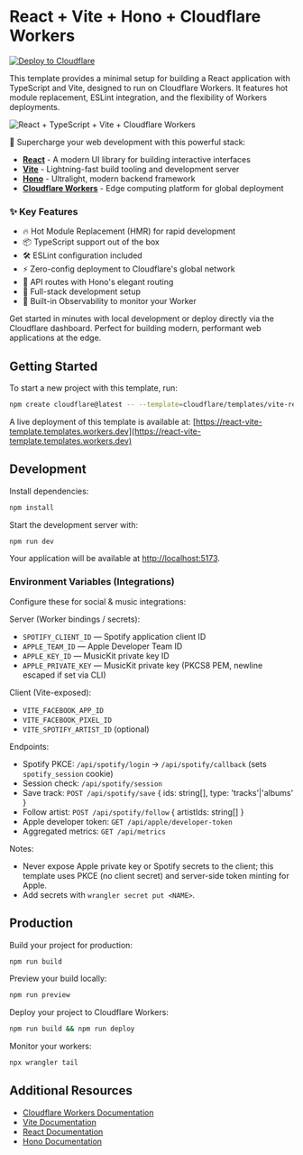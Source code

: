 # React + Vite + Hono + Cloudflare Workers

[![Deploy to Cloudflare](https://deploy.workers.cloudflare.com/button)](https://deploy.workers.cloudflare.com/?url=https://github.com/cloudflare/templates/tree/main/vite-react-template)

This template provides a minimal setup for building a React application with TypeScript and Vite, designed to run on Cloudflare Workers. It features hot module replacement, ESLint integration, and the flexibility of Workers deployments.

![React + TypeScript + Vite + Cloudflare Workers](https://imagedelivery.net/wSMYJvS3Xw-n339CbDyDIA/fc7b4b62-442b-4769-641b-ad4422d74300/public)

<!-- dash-content-start -->

🚀 Supercharge your web development with this powerful stack:

- [**React**](https://react.dev/) - A modern UI library for building interactive interfaces
- [**Vite**](https://vite.dev/) - Lightning-fast build tooling and development server
- [**Hono**](https://hono.dev/) - Ultralight, modern backend framework
- [**Cloudflare Workers**](https://developers.cloudflare.com/workers/) - Edge computing platform for global deployment

### ✨ Key Features

- 🔥 Hot Module Replacement (HMR) for rapid development
- 📦 TypeScript support out of the box
- 🛠️ ESLint configuration included
- ⚡ Zero-config deployment to Cloudflare's global network
- 🎯 API routes with Hono's elegant routing
- 🔄 Full-stack development setup
- 🔎 Built-in Observability to monitor your Worker

Get started in minutes with local development or deploy directly via the Cloudflare dashboard. Perfect for building modern, performant web applications at the edge.

<!-- dash-content-end -->

## Getting Started

To start a new project with this template, run:

```bash
npm create cloudflare@latest -- --template=cloudflare/templates/vite-react-template
```

A live deployment of this template is available at:
[https://react-vite-template.templates.workers.dev](https://react-vite-template.templates.workers.dev)

## Development

Install dependencies:

```bash
npm install
```

Start the development server with:

```bash
npm run dev
```

Your application will be available at [http://localhost:5173](http://localhost:5173).

### Environment Variables (Integrations)

Configure these for social & music integrations:

Server (Worker bindings / secrets):
- `SPOTIFY_CLIENT_ID` — Spotify application client ID
- `APPLE_TEAM_ID` — Apple Developer Team ID
- `APPLE_KEY_ID` — MusicKit private key ID
- `APPLE_PRIVATE_KEY` — MusicKit private key (PKCS8 PEM, newline escaped if set via CLI)

Client (Vite-exposed):
- `VITE_FACEBOOK_APP_ID`
- `VITE_FACEBOOK_PIXEL_ID`
- `VITE_SPOTIFY_ARTIST_ID` (optional)

Endpoints:
- Spotify PKCE: `/api/spotify/login` → `/api/spotify/callback` (sets `spotify_session` cookie)
- Session check: `/api/spotify/session`
- Save track: `POST /api/spotify/save` { ids: string[], type: 'tracks'|'albums' }
- Follow artist: `POST /api/spotify/follow` { artistIds: string[] }
- Apple developer token: `GET /api/apple/developer-token`
- Aggregated metrics: `GET /api/metrics`

Notes:
- Never expose Apple private key or Spotify secrets to the client; this template uses PKCE (no client secret) and server-side token minting for Apple.
- Add secrets with `wrangler secret put <NAME>`.

## Production

Build your project for production:

```bash
npm run build
```

Preview your build locally:

```bash
npm run preview
```

Deploy your project to Cloudflare Workers:

```bash
npm run build && npm run deploy
```

Monitor your workers:

```bash
npx wrangler tail
```

## Additional Resources

- [Cloudflare Workers Documentation](https://developers.cloudflare.com/workers/)
- [Vite Documentation](https://vitejs.dev/guide/)
- [React Documentation](https://reactjs.org/)
- [Hono Documentation](https://hono.dev/)
